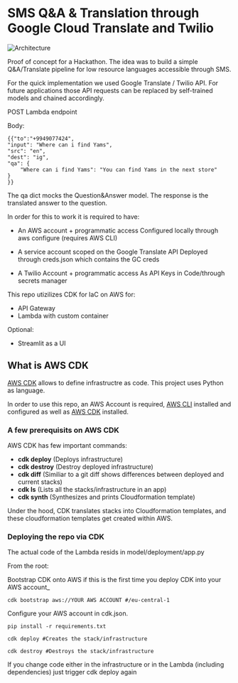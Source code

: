 # SMS Q&A & Translation through Google Cloud Translate and Twilio

![Architecture](https://user-images.githubusercontent.com/34389140/101979520-fa116080-3c5d-11eb-8c2d-4b25e604c0d5.png)

Proof of concept for a Hackathon. The idea was to build a simple Q&A/Translate pipeline for low resource languages accessible through SMS.

For the quick implementation we used Google Translate / Twilio API. For future applications those API requests can be replaced by self-trained models and chained accordingly.

POST Lambda endpoint

Body:

```
{{"to":"+9949077424",
"input": "Where can i find Yams",
"src": "en",
"dest": "ig",
"qa": {
    "Where can i find Yams": "You can find Yams in the next store"
}
}}

```
The qa dict mocks the Question&Answer model. The response is the translated answer to the question.

In order for this to work it is required to have:
- An AWS account + programmatic access
Configured locally through aws configure (requires AWS CLI)

- A service account scoped on the Google Translate API
Deployed through creds.json which contains the GC creds

- A Twilio Account + programmatic access
As API Keys in Code/through secrets manager

This repo utizilizes CDK for IaC on AWS for:
- API Gateway
- Lambda with custom container

Optional:
- Streamlit as a UI

## What is AWS CDK

[AWS CDK](https://docs.aws.amazon.com/cdk/latest/guide/getting_started.html) allows to define infrastructre as code. This project uses Python as language.

In order to use this repo, an AWS Account is required, [AWS CLI](https://docs.aws.amazon.com/cli/latest/userguide/install-cliv2.html) installed and configured as well as [AWS CDK](https://docs.aws.amazon.com/cdk/latest/guide/getting_started.html) installed.


### A few prerequisits on AWS CDK
AWS CDK has few important commands:
- **cdk deploy** (Deploys infrastructure)
- **cdk destroy** (Destroy deployed infrastructure)
- **cdk diff** (Similiar to a git diff shows differences between deployed and current stacks)
- **cdk ls** (Lists all the stacks/infrastructure in an app)
- **cdk synth** (Synthesizes and prints Cloudformation template)

Under the hood, CDK translates stacks into Cloudformation templates, and these cloudformation templates get created within AWS.

### Deploying the repo via CDK

The actual code of the Lambda resids in model/deployment/app.py

From the root:

Bootstrap CDK onto AWS if this is the first time you deploy CDK into your AWS account_
```
cdk bootstrap aws://YOUR AWS ACCOUNT #/eu-central-1
```

Configure your AWS account in cdk.json.
```
pip install -r requirements.txt
```

```
cdk deploy #Creates the stack/infrastructure
```

```
cdk destroy #Destroys the stack/infrastructure
```

If you change code either in the infrastructure or in the Lambda (including dependencies) just trigger cdk deploy again
